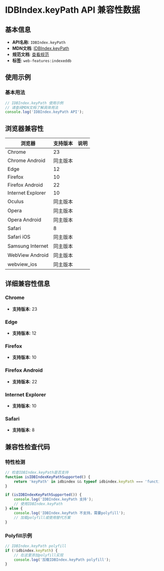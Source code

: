 # IDBIndex.keyPath API 兼容性数据

## 基本信息

- **API名称**: `IDBIndex.keyPath`
- **MDN文档**: [IDBIndex.keyPath](https://developer.mozilla.org/docs/Web/API/IDBIndex/keyPath)
- **规范文档**: [查看规范](https://w3c.github.io/IndexedDB/#dom-idbindex-keypath)
- **标签**: `web-features:indexeddb`

## 使用示例

### 基本用法

```javascript
// IDBIndex.keyPath 使用示例
// 请查阅MDN文档了解具体用法
console.log('IDBIndex.keyPath API');
```

## 浏览器兼容性

| 浏览器 | 支持版本 | 说明 |
|--------|----------|------|
| Chrome | 23 |  |
| Chrome Android | 同主版本 |  |
| Edge | 12 |  |
| Firefox | 10 |  |
| Firefox Android | 22 |  |
| Internet Explorer | 10 |  |
| Oculus | 同主版本 |  |
| Opera | 同主版本 |  |
| Opera Android | 同主版本 |  |
| Safari | 8 |  |
| Safari iOS | 同主版本 |  |
| Samsung Internet | 同主版本 |  |
| WebView Android | 同主版本 |  |
| webview_ios | 同主版本 |  |

## 详细兼容性信息

### Chrome

- **支持版本**: 23

### Edge

- **支持版本**: 12

### Firefox

- **支持版本**: 10

### Firefox Android

- **支持版本**: 22

### Internet Explorer

- **支持版本**: 10

### Safari

- **支持版本**: 8

## 兼容性检查代码

### 特性检测

```javascript
// 检查IDBIndex.keyPath是否支持
function isIDBIndexKeyPathSupported() {
    return 'keyPath' in idbindex && typeof idbindex.keyPath === 'function';
}

if (isIDBIndexKeyPathSupported()) {
    console.log('IDBIndex.keyPath 支持');
    // 使用IDBIndex.keyPath
} else {
    console.log('IDBIndex.keyPath 不支持，需要polyfill');
    // 加载polyfill或使用替代方案
}
```

### Polyfill示例

```javascript
// IDBIndex.keyPath polyfill
if (!idbindex.keyPath) {
    // 在这里添加polyfill实现
    console.log('加载IDBIndex.keyPath polyfill');
}
```

